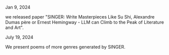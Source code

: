 Jan 9, 2024 

we released paper "SINGER: Write Masterpieces Like Su Shi, Alexandre Dumas père or Ernest Hemingway - LLM can Climb to the Peak of Literature and Art".

July 19, 2024

We present poems of more genres generated by SINGER.